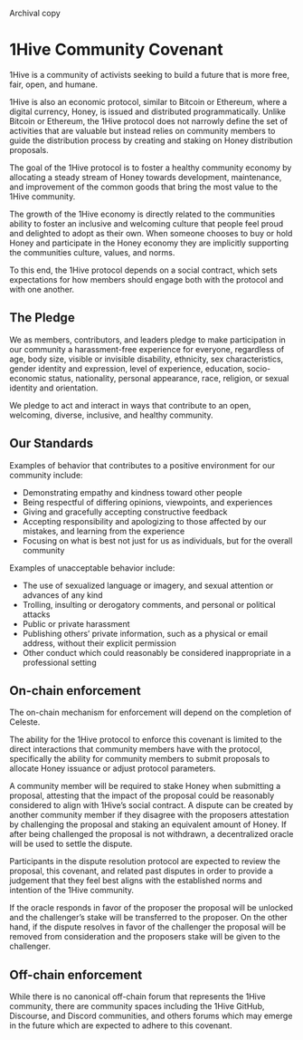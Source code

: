 Archival copy

# 1Hive Community Covenant

1Hive is a community of activists seeking to build a future that is more free, fair, open, and humane.

1Hive is also an economic protocol, similar to Bitcoin or Ethereum, where a digital currency, Honey, is issued and distributed programmatically. Unlike Bitcoin or Ethereum, the 1Hive protocol does not narrowly define the set of activities that are valuable but instead relies on community members to guide the distribution process by creating and staking on Honey distribution proposals.

The goal of the 1Hive protocol is to foster a healthy community economy by allocating a steady stream of Honey towards development, maintenance, and improvement of the common goods that bring the most value to the 1Hive community.

The growth of the 1Hive economy is directly related to the communities ability to foster an inclusive and welcoming culture that people feel proud and delighted to adopt as their own. When someone chooses to buy or hold Honey and participate in the Honey economy they are implicitly supporting the communities culture, values, and norms.

To this end, the 1Hive protocol depends on a social contract, which sets expectations for how members should engage both with the protocol and with one another.

## The Pledge

We as members, contributors, and leaders pledge to make participation in our community a harassment-free experience for everyone, regardless of age, body size, visible or invisible disability, ethnicity, sex characteristics, gender identity and expression, level of experience, education, socio-economic status, nationality, personal appearance, race, religion, or sexual identity and orientation.

We pledge to act and interact in ways that contribute to an open, welcoming, diverse, inclusive, and healthy community.

## Our Standards

Examples of behavior that contributes to a positive environment for our community include:
- Demonstrating empathy and kindness toward other people
- Being respectful of differing opinions, viewpoints, and experiences
- Giving and gracefully accepting constructive feedback
- Accepting responsibility and apologizing to those affected by our mistakes, and learning from the experience
- Focusing on what is best not just for us as individuals, but for the overall community

Examples of unacceptable behavior include:
- The use of sexualized language or imagery, and sexual attention or advances of any kind
- Trolling, insulting or derogatory comments, and personal or political attacks
- Public or private harassment
- Publishing others’ private information, such as a physical or email address, without their explicit permission
- Other conduct which could reasonably be considered inappropriate in a professional setting

## On-chain enforcement

The on-chain mechanism for enforcement will depend on the completion of Celeste.

The ability for the 1Hive protocol to enforce this covenant is limited to the direct interactions that community members have with the protocol, specifically the ability for community members to submit proposals to allocate Honey issuance or adjust protocol parameters.

A community member will be required to stake Honey when submitting a proposal, attesting that the impact of the proposal could be reasonably considered to align with 1Hive’s social contract. A dispute can be created by another community member if they disagree with the proposers attestation by challenging the proposal and staking an equivalent amount of Honey. If after being challenged the proposal is not withdrawn, a decentralized oracle will be used to settle the dispute.

Participants in the dispute resolution protocol are expected to review the proposal, this covenant, and related past disputes in order to provide a judgement that they feel best aligns with the established norms and intention of the 1Hive community.

If the oracle responds in favor of the proposer the proposal will be unlocked and the challenger’s stake will be transferred to the proposer. On the other hand, if the dispute resolves in favor of the challenger the proposal will be removed from consideration and the proposers stake will be given to the challenger.

## Off-chain enforcement

While there is no canonical off-chain forum that represents the 1Hive community, there are community spaces including the 1Hive GitHub, Discourse, and Discord communities, and others forums which may emerge in the future which are expected to adhere to this covenant.

<!--
{ 
  "@context": "https://constitutions.metagov.org",
  "type": "constitution",
  "title": "1Hive Community Covenant",
  "name": "1Hive",
  "daoURI": "",
  "dateCreated": "",
  "dateModified": "",
  "previousConstitutionURI": "",
  "inForce": "True",
  "archived": "<2021-10-30>"
}
-->
